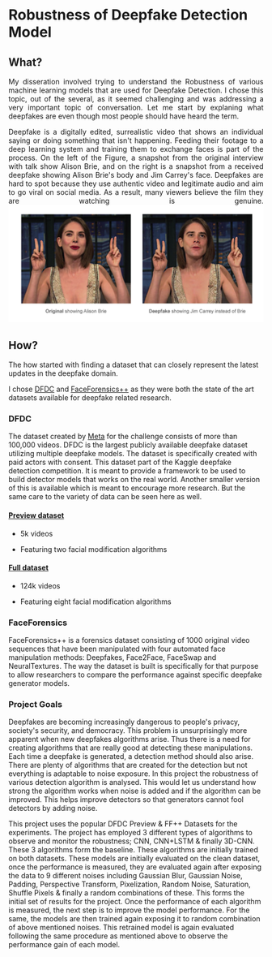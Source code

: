 
# Robustness of Deepfake Detection Model

  

## What?

  
<div style="text-align: justify">
My disseration involved trying to understand the Robustness of various machine learning models that are used for Deepfake Detection. I chose this topic, out of the several, as it seemed challenging and was addressing a very important topic of conversation. Let me start by explaning what deepfakes are even though most people should have heard the term.  

Deepfake is a digitally edited, surrealistic video that shows an individual saying or doing something that isn't happening. Feeding their footage to a deep learning system and training them to exchange faces is part of the process. On the left of the Figure, a snapshot from the original interview with talk show Alison Brie, and on the right is a snapshot from a received deepfake showing Alison Brie's body and Jim Carrey's face. Deepfakes are hard to spot because they use authentic video and legitimate audio and aim to go viral on social media. As a result, many viewers believe the film they are watching is genuine.
<img  src="pages/images/dissertation/deepfake_example.png?raw=true"/>
</div>  

## How?

  

The how started with finding a dataset that can closely represent the latest updates in the deepfake domain.

  

I chose [DFDC](https://ai.facebook.com/datasets/dfdc/) and [FaceForensics++](https://www.kaggle.com/datasets/sorokin/faceforensics) as they were both the state of the art datasets available for deepfake related research.

  

### DFDC

  

The dataset created by [Meta](https://ai.facebook.com/) for the challenge consists of more than 100,000 videos. DFDC is the largest publicly available deepfake dataset utilizing multiple deepfake models. The dataset is specifically created with paid actors with consent. This dataset part of the Kaggle deepfake detection competition. It is meant to provide a framework to be used to build detector models that works on the real world. Another smaller version of this is available which is meant to encourage more research. But the same care to the variety of data can be seen here as well.

  

#### [Preview dataset](https://arxiv.org/abs/1910.08854)

  

- 5k videos

  

- Featuring two facial modification algorithms

  

#### [Full dataset](https://arxiv.org/abs/2006.07397)

  

- 124k videos

  

- Featuring eight facial modification algorithms

  

### FaceForensics

  

FaceForensics++ is a forensics dataset consisting of 1000 original video sequences that have been manipulated with four automated face manipulation methods: Deepfakes, Face2Face, FaceSwap and NeuralTextures.  The way the dataset is built is specifically for that purpose to allow researchers to compare the performance against specific deepfake generator models.


### Project Goals

Deepfakes are becoming increasingly dangerous to people's privacy, society's security, and democracy. This problem is unsurprisingly more apparent when new deepfakes algorithms arise. Thus there is a need for creating algorithms that are really good at detecting these manipulations. Each time a deepfake is generated, a detection method should also arise. There are plenty of algorithms that are created for the detection but not everything is adaptable to noise exposure. In this project the robustness of various detection algorithm is analysed. This would let us understand how strong the algorithm works when noise is added and if the algorithm can be improved. This helps improve detectors so that generators cannot fool detectors by adding noise.

This project uses the popular DFDC Preview \& FF++ Datasets for the experiments. The project has employed 3 different types of algorithms to observe and monitor the robustness; CNN, CNN+LSTM \& finally 3D-CNN. These 3 algorithms form the baseline. These algorithms are initially trained on both datasets. These models are initially evaluated on the clean dataset, once the performance is measured, they are evaluated again after exposing the data to 9 different noises including Gaussian Blur, Gaussian Noise,  Padding, Perspective Transform, Pixelization, Random Noise, Saturation, Shuffle Pixels \& finally a random combinations of these. This forms the initial set of results for the project. Once the performance of each algorithm is measured, the next step is to improve the model performance. For the same, the models are then trained again exposing it to random combination of above mentioned noises. This retrained model is again evaluated following the same procedure as mentioned above to observe the performance gain of each model.
